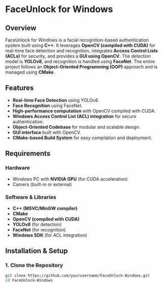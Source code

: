 # FaceUnlock for Windows

## Overview
FaceUnlock for Windows is a facial recognition-based authentication system built using **C++**. It leverages **OpenCV (compiled with CUDA)** for real-time face detection and recognition, integrates **Access Control Lists (ACLs)** for security, and provides a **GUI using OpenCV**. The detection model is **YOLOv8**, and recognition is handled using **FaceNet**. The entire project follows an **Object-Oriented Programming (OOP)** approach and is managed using **CMake**.

## Features
- **Real-time Face Detection** using YOLOv8.
- **Face Recognition** using FaceNet.
- **High-performance computation** with OpenCV compiled with CUDA.
- **Windows Access Control List (ACL) integration** for secure authentication.
- **Object-Oriented Codebase** for modular and scalable design.
- **GUI interface** built with OpenCV.
- **CMake-based Build System** for easy compilation and deployment.

## Requirements
### Hardware
- Windows PC with **NVIDIA GPU** (for CUDA acceleration)
- Camera (built-in or external)

### Software & Libraries
- **C++ (MSVC/MinGW compiler)**
- **CMake**
- **OpenCV (compiled with CUDA)**
- **YOLOv8** (for detection)
- **FaceNet** (for recognition)
- **Windows SDK** (for ACL integration)

## Installation & Setup
### 1. Clone the Repository
```sh
git clone https://github.com/yourusername/FaceUnlock-Windows.git
cd FaceUnlock-Windows
